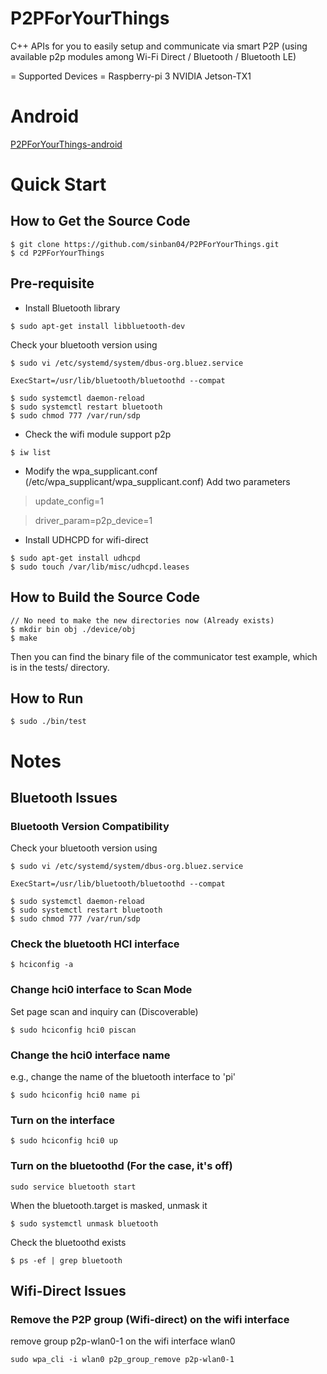 # P2PForYourThings
C++ APIs for you to easily setup and communicate via smart P2P (using available p2p modules among Wi-Fi Direct / Bluetooth / Bluetooth LE)

= Supported Devices =
Raspberry-pi 3
NVIDIA Jetson-TX1

# Android
[P2PForYourThings-android](https://github.com/esevan/P2PForYourThings-android)


# Quick Start
## How to Get the Source Code
```
$ git clone https://github.com/sinban04/P2PForYourThings.git
$ cd P2PForYourThings
```

## Pre-requisite
- Install Bluetooth library
```
$ sudo apt-get install libbluetooth-dev
```

Check your bluetooth version using
```
$ sudo vi /etc/systemd/system/dbus-org.bluez.service

ExecStart=/usr/lib/bluetooth/bluetoothd --compat

$ sudo systemctl daemon-reload
$ sudo systemctl restart bluetooth
$ sudo chmod 777 /var/run/sdp
```

- Check the wifi module support p2p
```
$ iw list
```

- Modify the wpa_supplicant.conf (/etc/wpa_supplicant/wpa_supplicant.conf)
Add two parameters

> update_config=1

> driver_param=p2p_device=1

- Install UDHCPD for wifi-direct
```
$ sudo apt-get install udhcpd
$ sudo touch /var/lib/misc/udhcpd.leases
```

## How to Build the Source Code
```
// No need to make the new directories now (Already exists)
$ mkdir bin obj ./device/obj 
$ make
```
Then you can find the binary file of the communicator test example,
which is in the tests/ directory.

## How to Run
```
$ sudo ./bin/test
```

# Notes
## Bluetooth Issues
### Bluetooth Version Compatibility
Check your bluetooth version using
```
$ sudo vi /etc/systemd/system/dbus-org.bluez.service

ExecStart=/usr/lib/bluetooth/bluetoothd --compat

$ sudo systemctl daemon-reload
$ sudo systemctl restart bluetooth
$ sudo chmod 777 /var/run/sdp
```

### Check the bluetooth HCI interface
```
$ hciconfig -a
```

### Change hci0 interface to Scan Mode 
Set page scan and inquiry can (Discoverable)
```
$ sudo hciconfig hci0 piscan
```

### Change the hci0 interface name
e.g., change the name of the bluetooth interface to 'pi'
```
$ sudo hciconfig hci0 name pi
```

### Turn on the interface
```
$ sudo hciconfig hci0 up
```

### Turn on the bluetoothd (For the case, it's off)
```
sudo service bluetooth start
```
When the bluetooth.target is masked, unmask it
```
$ sudo systemctl unmask bluetooth
```
Check the bluetoothd exists
```
$ ps -ef | grep bluetooth
```

## Wifi-Direct Issues
### Remove the P2P group (Wifi-direct) on the wifi interface
remove group p2p-wlan0-1 on the wifi interface wlan0
```
sudo wpa_cli -i wlan0 p2p_group_remove p2p-wlan0-1
```
